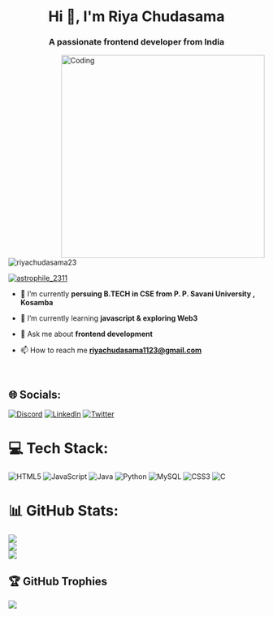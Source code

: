 <h1 align="center">Hi 👋, I'm Riya Chudasama</h1>
<h3 align="center">A passionate frontend developer from India</h3>
<img align="right" alt="Coding" width="400" src="https://cdn.dribbble.com/users/17707/screenshots/2413754/rrr.gif">

<p align="left"> <img src="https://komarev.com/ghpvc/?username=riyachudasama23&label=Profile%20views&color=0e75b6&style=flat" alt="riyachudasama23" /> </p>


<p align="left"> <a href="https://twitter.com/astrophile_2311" target="blank"><img src="https://img.shields.io/twitter/follow/astrophile_2311?logo=twitter&style=for-the-badge" alt="astrophile_2311" /></a> </p>

- 🔭 I’m currently **persuing B.TECH in CSE from P. P. Savani University , Kosamba**

- 🌱 I’m currently learning **javascript & exploring Web3**

- 💬 Ask me about **frontend development**

- 📫 How to reach me **riyachudasama1123@gmail.com**

<br>

## 🌐 Socials:
[![Discord](https://img.shields.io/badge/Discord-%237289DA.svg?logo=discord&logoColor=white)](https://discord.gg/rixxz_2311#3207) [![LinkedIn](https://img.shields.io/badge/LinkedIn-%230077B5.svg?logo=linkedin&logoColor=white)](https://linkedin.com/in/https://www.linkedin.com/in/riya-chudasama-4006b922a) [![Twitter](https://img.shields.io/badge/Twitter-%231DA1F2.svg?logo=Twitter&logoColor=white)](https://twitter.com/https://twitter.com/Astrophile_2311?t=qJ-wTeAAsDPo_kT67Ek9_g&s=09) 

# 💻 Tech Stack:
![HTML5](https://img.shields.io/badge/html5-%23E34F26.svg?style=for-the-badge&logo=html5&logoColor=white) ![JavaScript](https://img.shields.io/badge/javascript-%23323330.svg?style=for-the-badge&logo=javascript&logoColor=%23F7DF1E) ![Java](https://img.shields.io/badge/java-%23ED8B00.svg?style=for-the-badge&logo=java&logoColor=white) ![Python](https://img.shields.io/badge/python-3670A0?style=for-the-badge&logo=python&logoColor=ffdd54) ![MySQL](https://img.shields.io/badge/mysql-%2300f.svg?style=for-the-badge&logo=mysql&logoColor=white) ![CSS3](https://img.shields.io/badge/css3-%231572B6.svg?style=for-the-badge&logo=css3&logoColor=white) ![C](https://img.shields.io/badge/c-%2300599C.svg?style=for-the-badge&logo=c&logoColor=white)
# 📊 GitHub Stats:
![](https://github-readme-stats.vercel.app/api?username=riyachudasama23&theme=react&hide_border=false&include_all_commits=false&count_private=false)<br/>
![](https://github-readme-streak-stats.herokuapp.com/?user=riyachudasama23&theme=react&hide_border=false)<br/>
![](https://github-readme-stats.vercel.app/api/top-langs/?username=riyachudasama23&theme=react&hide_border=false&include_all_commits=false&count_private=false&layout=compact)

## 🏆 GitHub Trophies
![](https://github-profile-trophy.vercel.app/?username=riyachudasama23&theme=radical&no-frame=false&no-bg=true&margin-w=4)

<!-- Proudly created with GPRM ( https://gprm.itsvg.in ) -->



